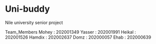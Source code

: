 # Uni-buddy
Nile university senior project 

Team_Members
Mohey : 202001349
Yasser : 202001991
Heikal : 202001526
Hamdix : 202002637
Domz : 202000057
Ehab : 202000639
